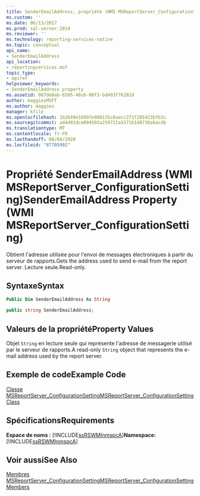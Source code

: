 ```yaml
---
title: SenderEmailAddress, propriété (WMI MSReportServer_ConfigurationSetting) | Microsoft Docs
ms.custom: ''
ms.date: 06/13/2017
ms.prod: sql-server-2014
ms.reviewer: ''
ms.technology: reporting-services-native
ms.topic: conceptual
api_name:
- SenderEmailAddress
api_location:
- reportingservices.mof
topic_type:
- apiref
helpviewer_keywords:
- SenderEmailAddress property
ms.assetid: 087de0ab-6505-48c6-80f3-bd493f76282d
author: maggiesMSFT
ms.author: maggies
manager: kfile
ms.openlocfilehash: 1b2649e16997e980135c8aecc271f285423bfb3c
ms.sourcegitcommit: ad4d92dce894592a259721a1571b1d8736abacdb
ms.translationtype: MT
ms.contentlocale: fr-FR
ms.lasthandoff: 08/04/2020
ms.locfileid: "87705992"
---
```

# <a name="senderemailaddress-property-wmi-msreportserver_configurationsetting"></a><span data-ttu-id="ca37d-102">Propriété SenderEmailAddress (WMI MSReportServer_ConfigurationSetting)</span><span class="sxs-lookup"><span data-stu-id="ca37d-102">SenderEmailAddress Property (WMI MSReportServer_ConfigurationSetting)</span></span>
  <span data-ttu-id="ca37d-103">Obtient l'adresse utilisée pour l'envoi de messages électroniques à partir du serveur de rapports.</span><span class="sxs-lookup"><span data-stu-id="ca37d-103">Gets the address used to send e-mail from the report server.</span></span> <span data-ttu-id="ca37d-104">Lecture seule.</span><span class="sxs-lookup"><span data-stu-id="ca37d-104">Read-only.</span></span>  
  
## <a name="syntax"></a><span data-ttu-id="ca37d-105">Syntaxe</span><span class="sxs-lookup"><span data-stu-id="ca37d-105">Syntax</span></span>  
  
```vb  
Public Dim SenderEmailAddress As String  
```  
  
```csharp  
public string SenderEmailAddress;  
```  
  
## <a name="property-values"></a><span data-ttu-id="ca37d-106">Valeurs de la propriété</span><span class="sxs-lookup"><span data-stu-id="ca37d-106">Property Values</span></span>  
 <span data-ttu-id="ca37d-107">Objet `String` en lecture seule qui représente l'adresse de messagerie utilisé par le serveur de rapports.</span><span class="sxs-lookup"><span data-stu-id="ca37d-107">A read-only `String` object that represents the e-mail address used by the report server.</span></span>  
  
## <a name="example-code"></a><span data-ttu-id="ca37d-108">Exemple de code</span><span class="sxs-lookup"><span data-stu-id="ca37d-108">Example Code</span></span>  
 [<span data-ttu-id="ca37d-109">Classe MSReportServer_ConfigurationSetting</span><span class="sxs-lookup"><span data-stu-id="ca37d-109">MSReportServer_ConfigurationSetting Class</span></span>](msreportserver-configurationsetting-class.md)  
  
## <a name="requirements"></a><span data-ttu-id="ca37d-110">Spécifications</span><span class="sxs-lookup"><span data-stu-id="ca37d-110">Requirements</span></span>  
 <span data-ttu-id="ca37d-111">**Espace de noms :** [!INCLUDE[ssRSWMInmspcA](../../includes/ssrswminmspca-md.md)]</span><span class="sxs-lookup"><span data-stu-id="ca37d-111">**Namespace:** [!INCLUDE[ssRSWMInmspcA](../../includes/ssrswminmspca-md.md)]</span></span>  
  
## <a name="see-also"></a><span data-ttu-id="ca37d-112">Voir aussi</span><span class="sxs-lookup"><span data-stu-id="ca37d-112">See Also</span></span>  
 [<span data-ttu-id="ca37d-113">Membres MSReportServer_ConfigurationSetting</span><span class="sxs-lookup"><span data-stu-id="ca37d-113">MSReportServer_ConfigurationSetting Members</span></span>](msreportserver-configurationsetting-members.md)  
  
  
